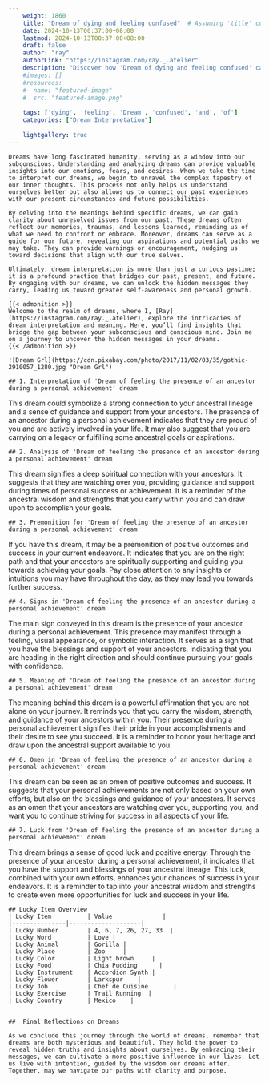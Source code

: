 ```yaml
---
    weight: 1860
    title: "Dream of dying and feeling confused"  # Assuming 'title' column exists
    date: 2024-10-13T00:37:00+08:00
    lastmod: 2024-10-13T00:37:00+08:00
    draft: false
    author: "ray"
    authorLink: "https://instagram.com/ray._.atelier"
    description: "Discover how 'Dream of dying and feeling confused' can interpret your future and uncover its significant meanings in your life."
    #images: []
    #resources:
    #- name: "featured-image"
    #  src: "featured-image.png"
    
    tags: ['dying', 'feeling', 'Dream', 'confused', 'and', 'of']
    categories: ["Dream Interpretation"]
    
    lightgallery: true
---
```

    
    Dreams have long fascinated humanity, serving as a window into our subconscious. Understanding and analyzing dreams can provide valuable insights into our emotions, fears, and desires. When we take the time to interpret our dreams, we begin to unravel the complex tapestry of our inner thoughts. This process not only helps us understand ourselves better but also allows us to connect our past experiences with our present circumstances and future possibilities.
    
    By delving into the meanings behind specific dreams, we can gain clarity about unresolved issues from our past. These dreams often reflect our memories, traumas, and lessons learned, reminding us of what we need to confront or embrace. Moreover, dreams can serve as a guide for our future, revealing our aspirations and potential paths we may take. They can provide warnings or encouragement, nudging us toward decisions that align with our true selves.
    
    Ultimately, dream interpretation is more than just a curious pastime; it is a profound practice that bridges our past, present, and future. By engaging with our dreams, we can unlock the hidden messages they carry, leading us toward greater self-awareness and personal growth.
    
    {{< admonition >}}
    Welcome to the realm of dreams, where I, [Ray](https://instagram.com/ray._.atelier), explore the intricacies of dream interpretation and meaning. Here, you’ll find insights that bridge the gap between your subconscious and conscious mind. Join me on a journey to uncover the hidden messages in your dreams.
    {{< /admonition >}}
    
    ![Dream Grl](https://cdn.pixabay.com/photo/2017/11/02/03/35/gothic-2910057_1280.jpg "Dream Grl")
    
    ## 1. Interpretation of 'Dream of feeling the presence of an ancestor during a personal achievement' dream
    
This dream could symbolize a strong connection to your ancestral lineage and a sense of guidance and support from your ancestors. The presence of an ancestor during a personal achievement indicates that they are proud of you and are actively involved in your life. It may also suggest that you are carrying on a legacy or fulfilling some ancestral goals or aspirations.
    
    ## 2. Analysis of 'Dream of feeling the presence of an ancestor during a personal achievement' dream
    
This dream signifies a deep spiritual connection with your ancestors. It suggests that they are watching over you, providing guidance and support during times of personal success or achievement. It is a reminder of the ancestral wisdom and strengths that you carry within you and can draw upon to accomplish your goals.
    
    ## 3. Premonition for 'Dream of feeling the presence of an ancestor during a personal achievement' dream
    
If you have this dream, it may be a premonition of positive outcomes and success in your current endeavors. It indicates that you are on the right path and that your ancestors are spiritually supporting and guiding you towards achieving your goals. Pay close attention to any insights or intuitions you may have throughout the day, as they may lead you towards further success.
    
    ## 4. Signs in 'Dream of feeling the presence of an ancestor during a personal achievement' dream
    
The main sign conveyed in this dream is the presence of your ancestor during a personal achievement. This presence may manifest through a feeling, visual appearance, or symbolic interaction. It serves as a sign that you have the blessings and support of your ancestors, indicating that you are heading in the right direction and should continue pursuing your goals with confidence.
    
    ## 5. Meaning of 'Dream of feeling the presence of an ancestor during a personal achievement' dream
    
The meaning behind this dream is a powerful affirmation that you are not alone on your journey. It reminds you that you carry the wisdom, strength, and guidance of your ancestors within you. Their presence during a personal achievement signifies their pride in your accomplishments and their desire to see you succeed. It is a reminder to honor your heritage and draw upon the ancestral support available to you.
    
    ## 6. Omen in 'Dream of feeling the presence of an ancestor during a personal achievement' dream
    
This dream can be seen as an omen of positive outcomes and success. It suggests that your personal achievements are not only based on your own efforts, but also on the blessings and guidance of your ancestors. It serves as an omen that your ancestors are watching over you, supporting you, and want you to continue striving for success in all aspects of your life.
    
    ## 7. Luck from 'Dream of feeling the presence of an ancestor during a personal achievement' dream
    
This dream brings a sense of good luck and positive energy. Through the presence of your ancestor during a personal achievement, it indicates that you have the support and blessings of your ancestral lineage. This luck, combined with your own efforts, enhances your chances of success in your endeavors. It is a reminder to tap into your ancestral wisdom and strengths to create even more opportunities for luck and success in your life.
    
    ## Lucky Item Overview
    | Lucky Item          | Value              |
    |---------------|--------------------|
    | Lucky Number        | 4, 6, 7, 26, 27, 33  |
    | Lucky Word          | Love |
    | Lucky Animal        | Gorilla |
    | Lucky Place         | Zoo     |
    | Lucky Color         | Light brown     |
    | Lucky Food          | Chia Pudding      |
    | Lucky Instrument    | Accordion Synth |
    | Lucky Flower        | Larkspur    |
    | Lucky Job           | Chef de Cuisine       |
    | Lucky Exercise      | Trail Running  |
    | Lucky Country       | Mexico    |
    
    
    ##  Final Reflections on Dreams
    
    As we conclude this journey through the world of dreams, remember that dreams are both mysterious and beautiful. They hold the power to reveal hidden truths and insights about ourselves. By embracing their messages, we can cultivate a more positive influence in our lives. Let us live with intention, guided by the wisdom our dreams offer. Together, may we navigate our paths with clarity and purpose.
    
